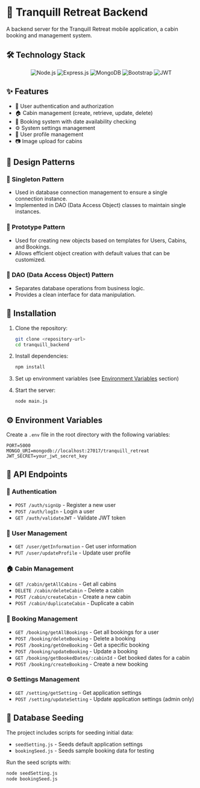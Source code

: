 # 🏡 Tranquill Retreat Backend

A backend server for the Tranquill Retreat mobile application, a cabin booking and management system.

## 🛠️ Technology Stack

<p align="center">
  <img src="https://img.shields.io/badge/Node.js-43853D?style=for-the-badge&logo=node.js&logoColor=white" alt="Node.js" />
  <img src="https://img.shields.io/badge/Express.js-000000?style=for-the-badge&logo=express&logoColor=white" alt="Express.js" />
  <img src="https://img.shields.io/badge/MongoDB-4EA94B?style=for-the-badge&logo=mongodb&logoColor=white" alt="MongoDB" />
  <img src="https://img.shields.io/badge/Bootstrap-563D7C?style=for-the-badge&logo=bootstrap&logoColor=white" alt="Bootstrap" />
  <img src="https://img.shields.io/badge/JWT-000000?style=for-the-badge&logo=JSON%20web%20tokens&logoColor=white" alt="JWT" />
</p>

## ✨ Features

- 🔐 User authentication and authorization
- 🏠 Cabin management (create, retrieve, update, delete)
- 📅 Booking system with date availability checking
- ⚙️ System settings management
- 👤 User profile management
- 📷 Image upload for cabins

## 🧩 Design Patterns

### 🔄 Singleton Pattern

- Used in database connection management to ensure a single connection instance.
- Implemented in DAO (Data Access Object) classes to maintain single instances.

### 🧬 Prototype Pattern

- Used for creating new objects based on templates for Users, Cabins, and Bookings.
- Allows efficient object creation with default values that can be customized.

### 💼 DAO (Data Access Object) Pattern

- Separates database operations from business logic.
- Provides a clean interface for data manipulation.

## 🚀 Installation

1. Clone the repository:

   ```bash
   git clone <repository-url>
   cd tranquill_backend
   ```

2. Install dependencies:

   ```bash
   npm install
   ```

3. Set up environment variables (see [Environment Variables](#environment-variables) section)

4. Start the server:
   ```bash
   node main.js
   ```

## ⚙️ Environment Variables

Create a `.env` file in the root directory with the following variables:

```
PORT=5000
MONGO_URI=mongodb://localhost:27017/tranquill_retreat
JWT_SECRET=your_jwt_secret_key
```

## 🔌 API Endpoints

### 🔐 Authentication

- `POST /auth/signUp` - Register a new user
- `POST /auth/logIn` - Login a user
- `GET /auth/validateJWT` - Validate JWT token

### 👤 User Management

- `GET /user/getInformation` - Get user information
- `PUT /user/updateProfile` - Update user profile

### 🏠 Cabin Management

- `GET /cabin/getAllCabins` - Get all cabins
- `DELETE /cabin/deleteCabin` - Delete a cabin
- `POST /cabin/createCabin` - Create a new cabin
- `POST /cabin/duplicateCabin` - Duplicate a cabin

### 📅 Booking Management

- `GET /booking/getAllBookings` - Get all bookings for a user
- `POST /booking/deleteBooking` - Delete a booking
- `POST /booking/getOneBooking` - Get a specific booking
- `POST /booking/updateBooking` - Update a booking
- `GET /booking/getBookedDates/:cabinId` - Get booked dates for a cabin
- `POST /booking/createBooking` - Create a new booking

### ⚙️ Settings Management

- `GET /setting/getSetting` - Get application settings
- `POST /setting/updateSetting` - Update application settings (admin only)

## 🌱 Database Seeding

The project includes scripts for seeding initial data:

- `seedSetting.js` - Seeds default application settings
- `bookingSeed.js` - Seeds sample booking data for testing

Run the seed scripts with:

```bash
node seedSetting.js
node bookingSeed.js
```
